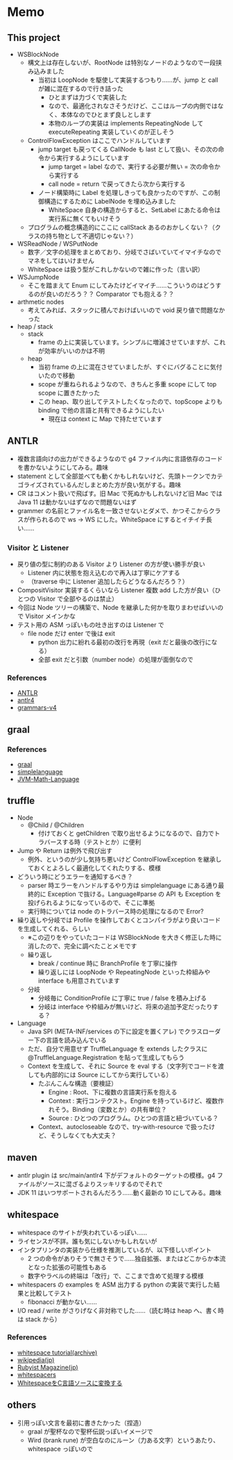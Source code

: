 # Memo
## This project
- WSBlockNode
  - 構文上は存在しないが、RootNode は特別なノードのようなので一段挟み込みました
    - 当初は LoopNode を駆使して実装するつもり……が、jump と call が雑に混在するので行き詰った
      - ひとまずは力づくで実装した
      - なので、最適化されなさそうだけど、ここはループの内側ではなく、本体なのでひとまず良しとします
      - 本物のループの実装は implements RepeatingNode して executeRepeating 実装していくのが正しそう
  - ControlFlowException はここでハンドルしています
    - jump target も戻ってくる CallNode も last として扱い、その次の命令から実行するようにしています
      - jump target = label なので、実行する必要が無い = 次の命令から実行する
      - call node = return で戻ってきたら次から実行する
    - ノード構築時に Label を処理しきっても良かったのですが、この制御構造にするために LabelNode を埋め込みました
      - WhiteSpace 自身の構造からすると、SetLabel にあたる命令は実行系に無くてもいけそう
  - プログラムの概念構造的にここに callStack あるのおかしくない？（クラスの持ち物として不適切じゃない？）
- WSReadNode / WSPutNode
  - 数字／文字の処理をまとめており、分岐でさばいていてイマイチなのでマネをしてはいけません
  - WhiteSpace は扱う型がこれしかないので雑に作った（言い訳）
- WSJumpNode
  - そこを踏まえて Enum にしてみたけどイマイチ……こういうのはどうするのが良いのだろう？？ Comparator でも抱える？？
- arthmetic nodes
  - 考えてみれば、スタックに積んでおけばいいので void 戻り値で問題なかった
- heap / stack
  - stack
    - frame の上に実装しています。シンプルに増減させていますが、これが効率がいいのかは不明
  - heap
    - 当初 frame の上に混在させていましたが、すぐにバグることに気付いたので移動
    - scope が重ねられるようなので、きちんと多重 scope にして top scope に置きたかった
    - この heap、取り出してテストしたくなったので、topScope よりも binding で他の言語と共有できるようにしたい
      - 現在は context に Map で持たせています
## ANTLR
- 複数言語向けの出力ができるようなので g4 ファイル内に言語依存のコードを書かないようにしてみる。趣味
- statement として全部並べても動くかもしれないけど、先頭トークンでカテゴライズされているんだしまとめた方が良い気がする。趣味
- CR はコメント扱いで飛ばす。旧 Mac で死ぬかもしれないけど旧 Mac では Java 11 は動かないはずなので問題ないはず
- grammer の名前とファイル名を一致させないとダメで、かつそこからクラスが作られるので ws -> WS にした。WhiteSpace にするとイチイチ長い……
### Visitor と Listener
- 戻り値の型に制約のある Visitor より Listener の方が使い勝手が良い
  - Listener 内に状態を抱え込むので再入は丁寧にケアする
  - （traverse 中に Listener 追加したらどうなるんだろう？）
- CompositVisitor 実装するくらいなら Listener 複数 add した方が良い（ひとつの Visitor で全部やるのは禁止）
- 今回は Node ツリーの構築で、Node を継承した何かを取りまわせばいいので Visitor メインかな
- テスト用の ASM っぽいもの吐き出すのは Listener で
  - file node だけ enter で後は exit
    - python 出力に紛れる最初の改行を再現（exit だと最後の改行になる）
    - 全部 exit だと引数（number node）の処理が面倒なので
### References
- [ANTLR](https://www.antlr.org/)
- [antlr4](https://github.com/antlr/antlr4)
- [grammars-v4](https://github.com/antlr/grammars-v4)
## graal
### References
- [graal](https://github.com/oracle/graal)
- [simplelanguage](https://github.com/graalvm/simplelanguage)
- [JVM-Math-Language](https://github.com/jyukutyo/JVM-Math-Language)
## truffle
- Node
  - @Child / @Children
    - 付けておくと getChildren で取り出せるようになるので、自力でトラバースする時（テストとか）に便利
- Jump や Return は例外で飛び出す
  - 例外、というのが少し気持ち悪いけど ControlFlowException を継承しておくとよろしく最適化してくれたりする、模様
- どういう時にどうエラーを通知するべき？
  - parser 時エラーをハンドルするやり方は simplelanguage にある通り最終的に Exception で抜ける。Language#parse の API も Exception を投げられるようになっているので、そこに準拠
  - 実行時については node のトラバース時の処理になるので Error?
- 繰り返しや分岐では Profile を操作しておくとコンパイラがより良いコードを生成してくれる、らしい
  - ※この辺りをやっていたコードは WSBlockNode を大きく修正した時に消したので、完全に調べたことメモです
  - 繰り返し
    - break / continue 時に BranchProfile を丁寧に操作
    - 繰り返しには LoopNode や RepeatingNode といった枠組みや interface も用意されています
  - 分岐
    - 分岐毎に ConditionProfile に丁寧に true / false を積み上げる
    - 分岐は interface や枠組みが無いけど、将来の追加予定だったりする？
- Language
  - Java SPI (META-INF/services の下に設定を置くアレ) でクラスローダー下の言語を読み込んでいる
  - ただ、自分で用意せず TruffleLanguage を extends したクラスに @TruffleLanguage.Registration を貼って生成してもらう
  - Context を生成して、それに Source を eval する（文字列でコードを渡しても内部的には Source にしてから実行している）
    - たぶんこんな構造（要検証）
      - Engine : Root、下に複数の言語実行系を抱える
      - Context : 実行コンテクスト。Engine を持っているけど、複数作れそう。Binding（変数とか）の共有単位？
      - Source : ひとつのプログラム。ひとつの言語と紐づいている？
    - Context、autocloseable なので、try-with-resource で扱ったけど、そうしなくても大丈夫？
## maven
- antlr plugin は src/main/antlr4 下がデフォルトのターゲットの模様。g4 ファイルがソースに混ざるよりスッキリするのでそれで
- JDK 11 はいつサポートされるんだろう……動く最新の 10 にしてみる。趣味
## whitespace
- whitespace のサイトが失われているっぽい……
- ライセンスが不詳。誰も気にしないかもしれないが
- インタプリンタの実装から仕様を推測しているが、以下怪しいポイント
  - 2 つの命令がありそうで無さそうで……独自拡張、またはどこからか本流となった拡張の可能性もある
  - 数字やラベルの終端は「改行」で、ここまで含めて処理する模様
- whitespacers の examples を ASM 出力する python の実装で実行した結果と比較してテスト
  - fibonacci が動かない……
- I/O read / write がさりげなく非対称でした……（読む時は heap へ、書く時は stack から）
### References
- [whitespace tutorial(archive)](https://web.archive.org/web/20151108084710/http://compsoc.dur.ac.uk:80/whitespace/tutorial.html)
- [wikipedia(jp)](https://ja.wikipedia.org/wiki/Whitespace)
- [Rubyist Magazine(jp)](https://magazine.rubyist.net/articles/0022/0022-Legwork.html)
- [whitespacers](https://github.com/hostilefork/whitespacers/)
- [WhitespaceをC言語ソースに変換する](http://koturn.hatenablog.com/entry/2015/08/10/000000)
## others
- 引用っぽい文言を最初に書きたかった（捏造）
  - graal が聖杯なので聖杯伝説っぽいイメージで
  - Wird (brank rune) が空白なのにルーン（力ある文字）というあたり、whitespace っぽいので
